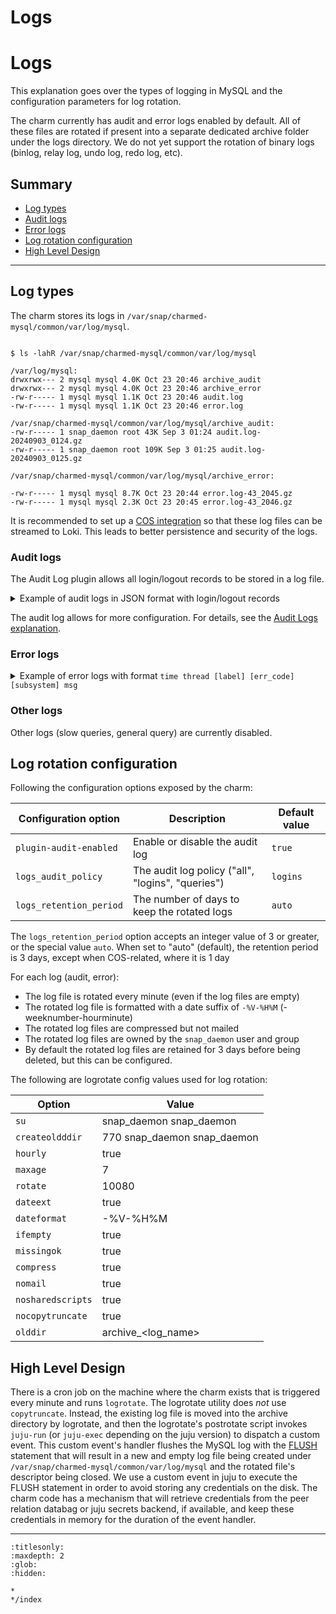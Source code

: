 
# Logs

# Logs

This explanation goes over the types of logging in MySQL and the configuration parameters for log
rotation.

The charm currently has audit and error logs enabled by default. All of these files are rotated if
present into a separate dedicated archive folder under the logs directory.
We do not yet support the rotation of binary logs (binlog, relay log, undo log, redo log, etc).

## Summary

* [Log types](#log-types)
* [Audit logs](#audit-logs)
* [Error logs](#error-logs)
* [Log rotation configuration](#log-rotation-configuration)
* [High Level Design](#high-level-design)

---

## Log types

The charm stores its logs in `/var/snap/charmed-mysql/common/var/log/mysql`.

```shell

$ ls -lahR /var/snap/charmed-mysql/common/var/log/mysql

/var/log/mysql:
drwxrwx--- 2 mysql mysql 4.0K Oct 23 20:46 archive_audit
drwxrwx--- 2 mysql mysql 4.0K Oct 23 20:46 archive_error
-rw-r----- 1 mysql mysql 1.1K Oct 23 20:46 audit.log
-rw-r----- 1 mysql mysql 1.1K Oct 23 20:46 error.log

/var/snap/charmed-mysql/common/var/log/mysql/archive_audit:
-rw-r----- 1 snap_daemon root 43K Sep 3 01:24 audit.log-20240903_0124.gz
-rw-r----- 1 snap_daemon root 109K Sep 3 01:25 audit.log-20240903_0125.gz

/var/snap/charmed-mysql/common/var/log/mysql/archive_error:

-rw-r----- 1 mysql mysql 8.7K Oct 23 20:44 error.log-43_2045.gz
-rw-r----- 1 mysql mysql 2.3K Oct 23 20:45 error.log-43_2046.gz
```

It is recommended to set up a [COS integration] so that these log files can be streamed to Loki.
This leads to better persistence and security of the logs.

### Audit logs

The Audit Log plugin allows all login/logout records to be stored in a log file.

<details>

<summary>Example of audit logs in JSON format with login/logout records</summary>

```json

{"audit_record":{"name":"Connect","record":"17_2024-09-03T01:52:14","timestamp":"2024-09-03T01:53:14Z","connection_id":"988","status":1156,"user":"","priv_user":"","os_login":"","proxy_user":"","host":"juju-da2225-8","ip":"10.207.85.214","db":""}}
{"audit_record":{"name":"Connect","record":"18_2024-09-03T01:52:14","timestamp":"2024-09-03T01:53:14Z","connection_id":"989","status":0,"user":"serverconfig","priv_user":"serverconfig","os_login":"","proxy_user":"","host":"juju-da2225-8","ip":"10.207.85.214","db":""}}
{"audit_record":{"name":"Quit","record":"1_2024-09-03T01:53:14","timestamp":"2024-09-03T01:53:14Z","connection_id":"989","status":0,"user":"serverconfig","priv_user":"serverconfig","os_login":"","proxy_user":"","host":"juju-da2225-8","ip":"10.207.85.214","db":""}}
{"audit_record":{"name":"Connect","record":"2_2024-09-03T01:53:14","timestamp":"2024-09-03T01:53:33Z","connection_id":"990","status":1156,"user":"","priv_user":"","os_login":"","proxy_user":"","host":"juju-da2225-8","ip":"10.207.85.214","db":""}}
{"audit_record":{"name":"Connect","record":"3_2024-09-03T01:53:14","timestamp":"2024-09-03T01:53:33Z","connection_id":"991","status":0,"user":"serverconfig","priv_user":"serverconfig","os_login":"","proxy_user":"","host":"juju-da2225-8","ip":"10.207.85.214","db":""}}
{"audit_record":{"name":"Quit","record":"4_2024-09-03T01:53:14","timestamp":"2024-09-03T01:53:33Z","connection_id":"991","status":0,"user":"serverconfig","priv_user":"serverconfig","os_login":"","proxy_user":"","host":"juju-da2225-8","ip":"10.207.85.214","db":""}}
{"audit_record":{"name":"Connect","record":"5_2024-09-03T01:53:14","timestamp":"2024-09-03T01:53:33Z","connection_id":"992","status":0,"user":"clusteradmin","priv_user":"clusteradmin","os_login":"","proxy_user":"","host":"localhost","ip":"","db":""}}
{"audit_record":{"name":"Quit","record":"6_2024-09-03T01:53:14","timestamp":"2024-09-03T01:53:33Z","connection_id":"992","status":0,"user":"clusteradmin","priv_user":"clusteradmin","os_login":"","proxy_user":"","host":"localhost","ip":"","db":""}}
{"audit_record":{"name":"Connect","record":"7_2024-09-03T01:53:14","timestamp":"2024-09-03T01:53:33Z","connection_id":"993","status":1156,"user":"","priv_user":"","os_login":"","proxy_user":"","host":"juju-da2225-8","ip":"10.207.85.214","db":""}}
{"audit_record":{"name":"Connect","record":"8_2024-09-03T01:53:14","timestamp":"2024-09-03T01:53:33Z","connection_id":"994","status":0,"user":"serverconfig","priv_user":"serverconfig","os_login":"","proxy_user":"","host":"juju-da2225-8","ip":"10.207.85.214","db":""}}
```

</details>

The audit log allows for more configuration. For details, see the [Audit Logs explanation].

### Error logs

<details>

<summary>Example of error logs with format <code>time thread [label] [err_code] [subsystem] msg</code></summary>

```shell
2023-10-24T23:28:07.048728Z mysqld_safe Number of processes running now: 0
2023-10-24T23:28:07.063027Z mysqld_safe mysqld restarted
2023-10-24T23:28:07.472084Z 0 [Warning] [MY-010101] [Server] Insecure configuration for --secure-file-priv: Location is accessible to all OS users. Consider choosing a different directory.
2023-10-24T23:28:07.472149Z 0 [System] [MY-010116] [Server] /snap/charmed-mysql/69/usr/sbin/mysqld (mysqld 8.0.34-0ubuntu0.22.04.1) starting as process 4134
2023-10-24T23:28:07.482044Z 1 [System] [MY-013576] [InnoDB] InnoDB initialization has started.
2023-10-24T23:28:11.219123Z 1 [System] [MY-013577] [InnoDB] InnoDB initialization has ended.
2023-10-24T23:28:11.486308Z 0 [Warning] [MY-010068] [Server] CA certificate ca.pem is self signed.
2023-10-24T23:28:11.487473Z 0 [System] [MY-013602] [Server] Channel mysql_main configured to support TLS. Encrypted connections are now supported for this channel.
2023-10-24T23:28:11.538807Z 0 [System] [MY-011323] [Server] X Plugin ready for connections. Bind-address: '0.0.0.0' port: 33060, socket: /var/snap/charmed-mysql/common/var/run/mysqld/mysqlx.sock
2023-10-24T23:28:11.538957Z 0 [System] [MY-010931] [Server] /snap/charmed-mysql/69/usr/sbin/mysqld: ready for connections. Version: '8.0.34-0ubuntu0.22.04.1' socket: '/var/snap/charmed-mysql/common/var/run/mysqld/mysqld.sock' port: 3306 (Ubuntu).
2023-10-24T23:28:17.983851Z 12 [Warning] [MY-010604] [Repl] Neither --relay-log nor --relay-log-index were used; so replication may break when this MySQL server acts as a replica and has his hostname changed!! Please use '--relay-log=juju-9860bb-0-relay-bin' to avoid this problem.
2023-10-24T23:28:17.999093Z 12 [System] [MY-010597] [Repl] 'CHANGE REPLICATION SOURCE TO FOR CHANNEL 'mysqlsh.test' executed'. Previous state source_host='', source_port= 3306, source_log_file='', source_log_pos= 4, source_bind=''. New state source_host='juju-9860bb-0.lxd', source_port= 3306, source_log_file='', source_log_pos= 4, source_bind=''.
2023-10-24T23:28:18.025941Z 15 [Warning] [MY-010897] [Repl] Storing MySQL user name or password information in the connection metadata repository is not secure and is therefore not recommended. Please consider using the USER and PASSWORD connection options for START REPLICA; see the 'START REPLICA Syntax' in the MySQL Manual for more information.
2023-10-24T23:28:18.046893Z 15 [ERROR] [MY-013117] [Repl] Replica I/O for channel 'mysqlsh.test': Fatal error: The replica I/O thread stops because source and replica have equal MySQL server ids; these ids must be different for replication to work (or the --replicate-same-server-id option must be used on replica but this does not always make sense; please check the manual before using it). Error_code: MY-013117
2023-10-24T23:28:18.415923Z 12 [ERROR] [MY-011685] [Repl] Plugin group_replication reported: 'The group_replication_group_name option is mandatory'
2023-10-24T23:28:18.415960Z 12 [ERROR] [MY-011660] [Repl] Plugin group_replication reported: 'Unable to start Group Replication on boot'
2023-10-24T23:28:18.442291Z 12 [System] [MY-010597] [Repl] 'CHANGE REPLICATION SOURCE TO FOR CHANNEL '__mysql_innodb_cluster_creating_cluster__' executed'. Previous state source_host='', source_port= 3306, source_log_file='', source_log_pos= 4, source_bind=''. New state source_host='', source_port= 3306, source_log_file='', source_log_pos= 4, source_bind=''.
2023-10-24T23:28:18.508247Z 12 [System] [MY-010597] [Repl] 'CHANGE REPLICATION SOURCE TO FOR CHANNEL 'group_replication_recovery' executed'. Previous state source_host='', source_port= 3306, source_log_file='', source_log_pos= 4, source_bind=''. New state source_host='', source_port= 3306, source_log_file='', source_log_pos= 4, source_bind=''.
2023-10-24T23:28:18.572495Z 12 [System] [MY-013587] [Repl] Plugin group_replication reported: 'Plugin 'group_replication' is starting.'
2023-10-24T23:28:18.622821Z 20 [System] [MY-010597] [Repl] 'CHANGE REPLICATION SOURCE TO FOR CHANNEL 'group_replication_applier' executed'. Previous state source_host='', source_port= 3306, source_log_file='', source_log_pos= 4, source_bind=''. New state source_host='<NULL>', source_port= 0, source_log_file='', source_log_pos= 4, source_bind=''.
2023-10-24T23:28:18.875230Z 0 [System] [MY-011565] [Repl] Plugin group_replication reported: 'Setting super_read_only=ON.'
2023-10-24T23:28:18.875322Z 0 [System] [MY-013471] [Repl] Plugin group_replication reported: 'Distributed recovery will transfer data using: Incremental recovery from a group donor'
2023-10-24T23:28:18.875561Z 0 [System] [MY-011565] [Repl] Plugin group_replication reported: 'Setting super_read_only=ON.'
2023-10-24T23:28:18.875596Z 0 [System] [MY-011503] [Repl] Plugin group_replication reported: 'Group membership changed to juju-9860bb-0.lxd:3306 on view 16981900988747955:1.'
2023-10-24T23:28:19.176137Z 0 [System] [MY-011490] [Repl] Plugin group_replication reported: 'This server was declared online within the replication group.'
2023-10-24T23:28:19.176342Z 0 [System] [MY-011507] [Repl] Plugin group_replication reported: 'A new primary with address juju-9860bb-0.lxd:3306 was elected. The new primary will execute all previous group transactions before allowing writes.'
2023-10-24T23:28:19.176967Z 31 [System] [MY-011565] [Repl] Plugin group_replication reported: 'Setting super_read_only=ON.'
2023-10-24T23:28:19.179244Z 28 [System] [MY-013731] [Repl] Plugin group_replication reported: 'The member action "mysql_disable_super_read_only_if_primary" for event "AFTER_PRIMARY_ELECTION" with priority "1" will be run.'
2023-10-24T23:28:19.179289Z 28 [System] [MY-011566] [Repl] Plugin group_replication reported: 'Setting super_read_only=OFF.'
2023-10-24T23:28:19.179408Z 28 [System] [MY-013731] [Repl] Plugin group_replication reported: 'The member action "mysql_start_failover_channels_if_primary" for event "AFTER_PRIMARY_ELECTION" with priority "10" will be run.'
2023-10-24T23:28:19.179600Z 31 [System] [MY-011510] [Repl] Plugin group_replication reported: 'This server is working as primary member.'
2023-10-24T23:28:19.875216Z 12 [System] [MY-014010] [Repl] Plugin group_replication reported: 'Plugin 'group_replication' has been started.'
```

</details>

### Other logs

Other logs (slow queries, general query) are currently disabled.

## Log rotation configuration

Following the configuration options exposed by the charm:

| Configuration option | Description | Default value |
| --- | --- | --- |
| `plugin-audit-enabled` | Enable or disable the audit log | `true` |
| `logs_audit_policy` | The audit log policy ("all", "logins", "queries") | `logins` |
| `logs_retention_period` | The number of days to keep the rotated logs | `auto` |

The `logs_retention_period` option accepts an integer value of 3 or greater, or the special value
`auto`. When set to "auto" (default), the retention period is 3 days, except when COS-related,
where it is 1 day

For each log (audit, error):

- The log file is rotated every minute (even if the log files are empty)
- The rotated log file is formatted with a date suffix of `-%V-%H%M` (-weeknumber-hourminute)
- The rotated log files are compressed but not mailed
- The rotated log files are owned by the `snap_daemon` user and group
- By default the rotated log files are retained for 3 days before being deleted, but this can be configured.

The following are logrotate config values used for log rotation:

| Option | Value |
| --- | --- |
| `su` | snap_daemon snap_daemon |
| `createoldddir` | 770 snap_daemon snap_daemon |
| `hourly` | true |
| `maxage` | 7 |
| `rotate` | 10080 |
| `dateext` | true |
| `dateformat` | -%V-%H%M |
| `ifempty` | true |
| `missingok` | true |
| `compress` | true |
| `nomail` | true |
| `nosharedscripts` | true |
| `nocopytruncate` | true |
| `olddir` | archive_<log_name> |

## High Level Design

There is a cron job on the machine where the charm exists that is triggered every minute and runs
`logrotate`. The logrotate utility does *not* use `copytruncate`. Instead, the existing log file is
moved into the archive directory by logrotate, and then the logrotate's postrotate script invokes
`juju-run` (or `juju-exec` depending on the juju version) to dispatch a custom event. This custom
event's handler flushes the MySQL log with the
[FLUSH](https://dev.mysql.com/doc/refman/8.0/en/flush.html) statement that will result in a new and
empty log file being created under `/var/snap/charmed-mysql/common/var/log/mysql` and the rotated
file's descriptor being closed.
We use a custom event in juju to execute the FLUSH statement in order to avoid storing any
credentials on the disk. The charm code has a mechanism that will retrieve credentials from the
peer relation databag or juju secrets backend, if available, and keep these credentials in memory
for the duration of the event handler.

<!-- LINKS -->

[COS integration]: /how-to-guides/monitoring-cos/enable-monitoring
[Audit Logs explanation]: /explanation/logs/audit-logs

-------------------------


```{toctree}
:titlesonly:
:maxdepth: 2
:glob:
:hidden:

*
*/index
```
